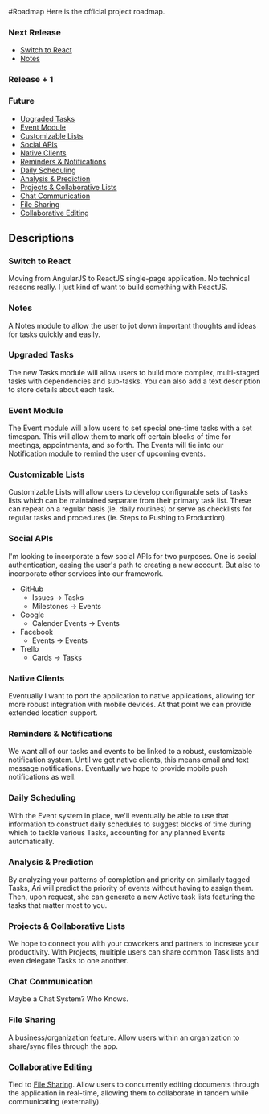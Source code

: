 #Roadmap
Here is the official project roadmap.

### Next Release
- [Switch to React](#switch-to-react)
- [Notes](#notes)

### Release + 1

### Future
- [Upgraded Tasks](#upgraded-tasks)
- [Event Module](#event-module)
- [Customizable Lists](#customizable-lists)
- [Social APIs](#social-apis)
- [Native Clients](#native-clients)
- [Reminders & Notifications](#reminders--notifications)
- [Daily Scheduling](#daily-scheduling)
- [Analysis & Prediction](#analysis--prediction)
- [Projects & Collaborative Lists](#projects--collaborative-lists)
- [Chat Communication](#chat-communication)
- [File Sharing](#file-sharing)
- [Collaborative Editing](#collaborative-editing)

## Descriptions

### Switch to React
Moving from AngularJS to ReactJS single-page application. No technical reasons really. I just kind of want to build something with ReactJS.

### Notes
A Notes module to allow the user to jot down important thoughts and ideas for tasks quickly and easily.

### Upgraded Tasks
The new Tasks module will allow users to build more complex, multi-staged tasks with dependencies and sub-tasks. You can also add a text description to store details about each task.

### Event Module
The Event module will allow users to set special one-time tasks with a set timespan. This will allow them to mark off certain blocks of time for meetings, appointments, and so forth. The Events will tie into our Notification module to remind the user of upcoming events.

### Customizable Lists
Customizable Lists will allow users to develop configurable sets of tasks lists which can be maintained separate from their primary task list. These can repeat on a regular basis (ie. daily routines) or serve as checklists for regular tasks and procedures (ie. Steps to Pushing to Production).

### Social APIs
I'm looking to incorporate a few social APIs for two purposes. One is social authentication, easing the user's path to creating a new account. But also to incorporate other services into our framework.
- GitHub
  - Issues -> Tasks
  - Milestones -> Events
- Google
  - Calender Events -> Events
- Facebook
  - Events -> Events
- Trello
  - Cards -> Tasks


### Native Clients
Eventually I want to port the application to native applications, allowing for more robust integration with mobile devices. At that point we can provide extended location support.

### Reminders & Notifications
We want all of our tasks and events to be linked to a robust, customizable notification system. Until we get native clients, this means email and text message notifications. Eventually we hope to provide mobile push notifications as well.

### Daily Scheduling
With the Event system in place, we'll eventually be able to use that information to construct daily schedules to suggest blocks of time during which to tackle various Tasks, accounting for any planned Events automatically.

### Analysis & Prediction
By analyzing your patterns of completion and priority on similarly tagged Tasks, Ari will predict the priority of events without having to assign them. Then, upon request, she can generate a new Active task lists featuring the tasks that matter most to you.

### Projects & Collaborative Lists
We hope to connect you with your coworkers and partners to increase your productivity. With Projects, multiple users can share common Task lists and even delegate Tasks to one another.

### Chat Communication
Maybe a Chat System? Who Knows.

### File Sharing
A business/organization feature. Allow users within an organization to share/sync files through the app.

### Collaborative Editing
Tied to [File Sharing](#file-sharing). Allow users to concurrently editing documents through the application in real-time, allowing them to collaborate in tandem while communicating (externally).
